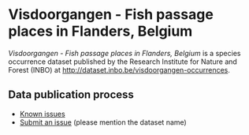 # Visdoorgangen - Fish passage places in Flanders, Belgium

*Visdoorgangen - Fish passage places in Flanders, Belgium* is a species occurrence dataset published by the Research Institute for Nature and Forest (INBO) at http://dataset.inbo.be/visdoorgangen-occurrences.

## Data publication process

* [Known issues](https://github.com/inbo/data-publication/labels/visdoorgangen-occurrences)
* [Submit an issue](https://github.com/inbo/data-publication/issues/new) (please mention the dataset name)
